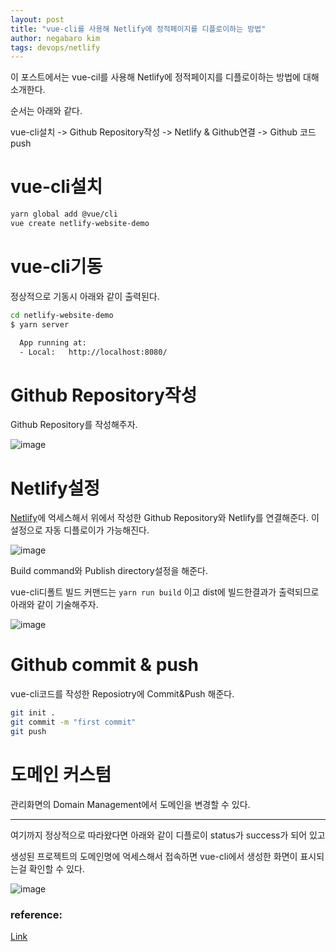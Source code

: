 ```yaml
---
layout: post
title: "vue-cli를 사용해 Netlify에 정적페이지를 디플로이하는 방법"
author: negabaro kim
tags: devops/netlify
---
```



이 포스트에서는 vue-cil를 사용해 Netlify에 정적페이지를 디플로이하는 방법에 대해 소개한다.

순서는 아래와 같다.

vue-cli설치 -> Github Repository작성 -> Netlify & Github연결 -> Github 코드 push


# vue-cli설치


```bash
yarn global add @vue/cli
vue create netlify-website-demo
```
# vue-cli기동

정상적으로 기동시 아래와 같이 출력된다.

```bash
cd netlify-website-demo
$ yarn server

  App running at:
  - Local:   http://localhost:8080/
```



# Github Repository작성

Github Repository를 작성해주자.

![image](https://user-images.githubusercontent.com/4640346/99152797-5e84e280-26e7-11eb-98a0-5fa8202a7401.png)

# Netlify설정

[Netlify]에 억세스해서 위에서 작성한 Github Repository와 Netlify를 연결해준다.
이 설정으로 자동 디플로이가 가능해진다.

![image](https://user-images.githubusercontent.com/4640346/99152813-79575700-26e7-11eb-9c83-56b8bd725dac.png)


Build command와 Publish directory설정을 해준다.

vue-cli디폴트 빌드 커맨드는 `yarn run build` 이고 dist에 빌드한결과가 출력되므로 아래와 같이 기술해주자.


![image](https://user-images.githubusercontent.com/4640346/99152821-82e0bf00-26e7-11eb-9be4-81a57ca582b2.png)

# Github commit & push

vue-cli코드를 작성한 Reposiotry에 Commit&Push 해준다.

```bash
git init . 
git commit -m "first commit"
git push
```

# 도메인 커스텀

관리화면의 Domain Management에서 도메인을 변경할 수 있다.

---

여기까지 정상적으로 따라왔다면 아래와 같이 디플로이 status가 success가 되어 있고 

생성된 프로젝트의 도메인명에 억세스해서 접속하면 vue-cli에서 생성한 화면이 표시되는걸 확인할 수 있다.

![image](https://user-images.githubusercontent.com/4640346/99153002-e7e8e480-26e8-11eb-9f6f-d22343e2a712.png)



### reference:

[Netlify]: https://www.netlify.com/

[Link](https://qiita.com/mnuma/items/15f2e8a5f34a392bc604)

